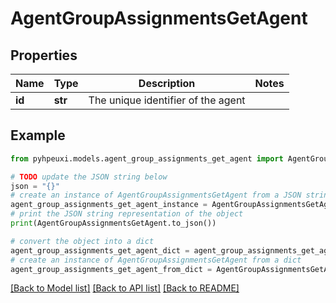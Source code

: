 # AgentGroupAssignmentsGetAgent


## Properties

Name | Type | Description | Notes
------------ | ------------- | ------------- | -------------
**id** | **str** | The unique identifier of the agent | 

## Example

```python
from pyhpeuxi.models.agent_group_assignments_get_agent import AgentGroupAssignmentsGetAgent

# TODO update the JSON string below
json = "{}"
# create an instance of AgentGroupAssignmentsGetAgent from a JSON string
agent_group_assignments_get_agent_instance = AgentGroupAssignmentsGetAgent.from_json(json)
# print the JSON string representation of the object
print(AgentGroupAssignmentsGetAgent.to_json())

# convert the object into a dict
agent_group_assignments_get_agent_dict = agent_group_assignments_get_agent_instance.to_dict()
# create an instance of AgentGroupAssignmentsGetAgent from a dict
agent_group_assignments_get_agent_from_dict = AgentGroupAssignmentsGetAgent.from_dict(agent_group_assignments_get_agent_dict)
```
[[Back to Model list]](../README.md#documentation-for-models) [[Back to API list]](../README.md#documentation-for-api-endpoints) [[Back to README]](../README.md)


